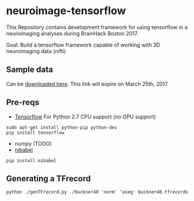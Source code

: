 # neuroimage-tensorflow
This Repository contains development framework for using tensorflow in a neuroimaging analyses during BrainHack Boston 2017.

Goal: Build a tensorflow framework capable of working with 3D neuroimaging data (nifti)

## Sample data

Can be [downloaded here](https://gate.nmr.mgh.harvard.edu/filedrop2/index.php?p=1m8hsmv9nkj).  This link will expire on March 25th, 2017.

## Pre-reqs

- [Tensorflow](https://www.tensorflow.org/install/)
For Python 2.7 CPU support (no GPU support)
```
sudo apt-get install python-pip python-dev
pip install tensorflow
```
- numpy (TODO)
- [nibabel](http://nipy.org/nibabel/)
```
pip install nibabel
```

## Generating a TFrecord
```
python ./genTFrecord.py ./buckner40 'norm' 'aseg' buckner40.tfrecords
```

